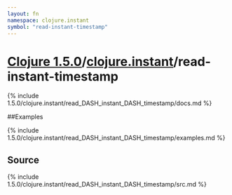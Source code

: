 ```yaml
---
layout: fn
namespace: clojure.instant
symbol: "read-instant-timestamp"
---
```


# [Clojure 1.5.0](../../)/[clojure.instant](../)/read-instant-timestamp

{% include 1.5.0/clojure.instant/read_DASH_instant_DASH_timestamp/docs.md %}

##Examples

{% include 1.5.0/clojure.instant/read_DASH_instant_DASH_timestamp/examples.md %}
## Source
{% include 1.5.0/clojure.instant/read_DASH_instant_DASH_timestamp/src.md %}

